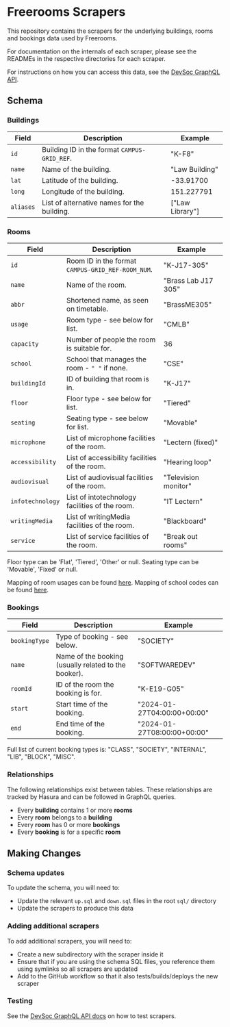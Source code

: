 # Freerooms Scrapers

This repository contains the scrapers for the underlying buildings, rooms and bookings data used by Freerooms.

For documentation on the internals of each scraper, please see the READMEs in the respective directories for each scraper.

For instructions on how you can access this data, see the [DevSoc GraphQL API](https://github.com/devsoc-unsw/graphql-api).

## Schema

### Buildings

| **Field** | **Description**                              | **Example**     |
| --------- | -------------------------------------------- | --------------- |
| `id`      | Building ID in the format `CAMPUS-GRID_REF`. | "K-F8"          |
| `name`    | Name of the building.                        | "Law Building"  |
| `lat`     | Latitude of the building.                    | -33.91700       |
| `long`    | Longitude of the building.                   | 151.227791      |
| `aliases` | List of alternative names for the building.  | ["Law Library"] |

### Rooms

| **Field**        | **Description**                                   | **Example**          |
| ---------------- | ------------------------------------------------- | -------------------- |
| `id`             | Room ID in the format `CAMPUS-GRID_REF-ROOM_NUM`. | "K-J17-305"          |
| `name`           | Name of the room.                                 | "Brass Lab J17 305"  |
| `abbr`           | Shortened name, as seen on timetable.             | "BrassME305"         |
| `usage`          | Room type - see below for list.                   | "CMLB"               |
| `capacity`       | Number of people the room is suitable for.        | 36                   |
| `school`         | School that manages the room - `" "` if none.     | "CSE"                |
| `buildingId`     | ID of building that room is in.                   | "K-J17"              |
| `floor`          | Floor type - see below for list.                  | "Tiered"             |
| `seating`        | Seating type - see below for list.                | "Movable"            |
| `microphone`     | List of microphone facilities of the room.        | "Lectern (fixed)"    |
| `accessibility`  | List of accessibility facilities of the room.     | "Hearing loop"       |
| `audiovisual`    | List of audiovisual facilities of the room.       | "Television monitor" |
| `infotechnology` | List of intotechnology facilities of the room.    | "IT Lectern"         |
| `writingMedia`   | List of writingMedia facilities of the room.      | "Blackboard"         |
| `service`        | List of service facilities of the room.           | "Break out rooms"    |

Floor type can be 'Flat', 'Tiered', 'Other' or null.
Seating type can be 'Movable', 'Fixed' or null.

Mapping of room usages can be found [here](https://github.com/devsoc-unsw/freerooms/blob/dev/common/roomUsages.ts).
Mapping of school codes can be found [here](https://github.com/devsoc-unsw/freerooms/blob/dev/common/schools.ts).

### Bookings

| **Field**     | **Description**                                      | **Example**                 |
| ------------- | ---------------------------------------------------- | --------------------------- |
| `bookingType` | Type of booking - see below.                         | "SOCIETY"                   |
| `name`        | Name of the booking (usually related to the booker). | "SOFTWAREDEV"               |
| `roomId`      | ID of the room the booking is for.                   | "K-E19-G05"                 |
| `start`       | Start time of the booking.                           | "2024-01-27T04:00:00+00:00" |
| `end`         | End time of the booking.                             | "2024-01-27T08:00:00+00:00" |

Full list of current booking types is: "CLASS", "SOCIETY", "INTERNAL", "LIB", "BLOCK", "MISC".

### Relationships

The following relationships exist between tables. These relationships are tracked by Hasura and can be followed in GraphQL queries.

- Every **building** contains 1 or more **rooms**
- Every **room** belongs to a **building**
- Every **room** has 0 or more **bookings**
- Every **booking** is for a specific **room**

## Making Changes

### Schema updates

To update the schema, you will need to:

- Update the relevant `up.sql` and `down.sql` files in the root `sql/` directory
- Update the scrapers to produce this data

### Adding additional scrapers

To add additional scrapers, you will need to:

- Create a new subdirectory with the scraper inside it
- Ensure that if you are using the schema SQL files, you reference them using symlinks so all scrapers are updated
- Add to the GitHub workflow so that it also tests/builds/deploys the new scraper

### Testing

See the [DevSoc GraphQL API docs](https://github.com/devsoc-unsw/graphql-api/blob/master/scrapers.md) on how to test scrapers.
